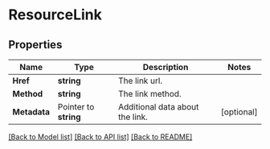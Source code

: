 # ResourceLink

## Properties

Name | Type | Description | Notes
------------ | ------------- | ------------- | -------------
**Href** | **string** | The link url. | 
**Method** | **string** | The link method. | 
**Metadata** | Pointer to **string** | Additional data about the link. | [optional] 

[[Back to Model list]](../README.md#documentation-for-models) [[Back to API list]](../README.md#documentation-for-api-endpoints) [[Back to README]](../README.md)


